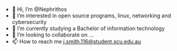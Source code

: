 - 👋 Hi, I’m @Nephrithos
- 👀 I’m interested in open source programs, linux, networking and cybersecurity 
- 🌱 I’m currently studying a Bachelor of information technology
- 💞️ I’m looking to collaborate on ...
- 📫 How to reach me j.smith.116@student.scu.edu.au

<!---
Nephrithos/Nephrithos is a ✨ special ✨ repository because its `README.md` (this file) appears on your GitHub profile.
You can click the Preview link to take a look at your changes.
--->
